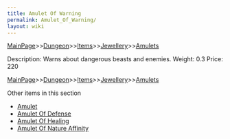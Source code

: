 ```yaml
---
title: Amulet Of Warning
permalink: Amulet_Of_Warning/
layout: wiki
---
```


[MainPage](/keeperrl_wiki/ "wikilink")>>[Dungeon](/keeperrl_wiki/Dungeon "wikilink")>>[Items](/keeperrl_wiki/Items "wikilink")>>[Jewellery](/keeperrl_wiki/Jewellery "wikilink")>>[Amulets](/keeperrl_wiki/Amulets "wikilink")

 Description: Warns about dangerous beasts and enemies.
 Weight: 0.3
 Price: 220

[MainPage](/keeperrl_wiki/ "wikilink")>>[Dungeon](/keeperrl_wiki/Dungeon "wikilink")>>[Items](/keeperrl_wiki/Items "wikilink")>>[Jewellery](/keeperrl_wiki/Jewellery "wikilink")>>[Amulets](/keeperrl_wiki/Amulets "wikilink")

Other items in this section
-    [Amulet](/keeperrl_wiki/Amulet "wikilink")
-    [Amulet Of Defense](/keeperrl_wiki/Amulet_Of_Defense "wikilink")
-    [Amulet Of Healing](/keeperrl_wiki/Amulet_Of_Healing "wikilink")
-    [Amulet Of Nature Affinity](/keeperrl_wiki/Amulet_Of_Nature_Affinity "wikilink")

